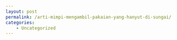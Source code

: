 ```yaml
---
layout: post
permalink: /arti-mimpi-mengambil-pakaian-yang-hanyut-di-sungai/
categories:
    - Uncategorized
---
```


